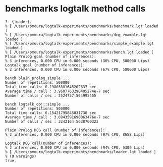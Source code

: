 # benchmarks logtalk method calls

	?- {loader}.
	% [ /Users/pmoura/logtalk-experiments/benchmarks/benchmark.lgt loaded ]
	% [ /Users/pmoura/logtalk-experiments/benchmarks/dcg_example.lgt loaded ]
	% [ /Users/pmoura/logtalk-experiments/benchmarks/simple_example.lgt loaded ]
	% [ /Users/pmoura/logtalk-experiments/benchmarks/bench.lgt loaded ]
	Plain Prolog goal (number of inferences):
	% 3 inferences, 0.000 CPU in 0.000 seconds (30% CPU, 500000 Lips)
	Logtalk goal (number of inferences):
	% 2 inferences, 0.000 CPU in 0.000 seconds (67% CPU, 500000 Lips)
	
	bench plain_prolog_simple ...
	Number of repetitions: 500000
	Total time calls: 0.19803881645202637 sec
	Average time / call : 3.9607763290405274e-7 sec
	Number of calls / sec : 2524757.564995455
	
	bench logtalk_obj::simple ...
	Number of repetitions: 500000
	Total time calls: 0.15421795845031738 sec
	Average time / call : 3.0843591690063476e-7 sec
	Number of calls / sec : 3242164.5638700323
	
	Plain Prolog DCG call (number of inferences):
	% 2 inferences, 0.000 CPU in 0.000 seconds (97% CPU, 8658 Lips)
	
	Logtalk DCG call(number of inferences):
	% 2 inferences, 0.000 CPU in 0.000 seconds (94% CPU, 6309 Lips)
	% [ /Users/pmoura/logtalk-experiments/benchmarks/loader.lgt loaded ]
	% (0 warnings)
	true.
